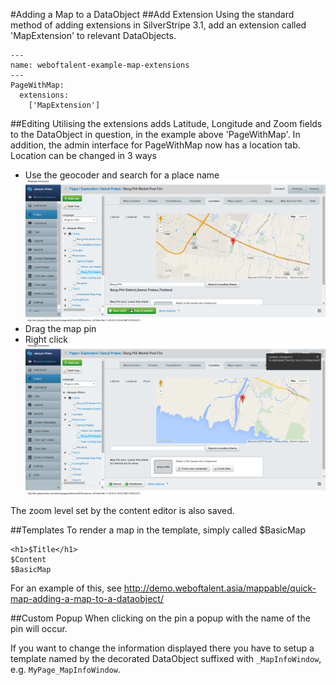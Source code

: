 #Adding a Map to a DataObject
##Add Extension
Using the standard method of adding extensions in SilverStripe 3.1, add an extension called 'MapExtension' to relevant DataObjects.

```
---
name: weboftalent-example-map-extensions
---
PageWithMap:
  extensions:
    ['MapExtension']

```
##Editing
Utilising the extensions adds Latitude, Longitude and Zoom fields to the DataObject in question, in the example above 'PageWithMap'.  In addition, the admin interface for PageWithMap now has a location tab.  Location can be changed in 3 ways
* Use the geocoder and search for a place name ![Map Editing - Searching for a Place Name](https://github.com/gordonbanderson/Mappable/blob/screenshots/screenshots/mapedit-search.png?raw=true "Map Editing - Searching for a Place Name")
* Drag the map pin
* Right click ![Map Editing - Right Clicking on a Map](https://github.com/gordonbanderson/Mappable/blob/screenshots/screenshots/mapedit-rightclick.png?raw=true "Map Editing - Right Clicking on a Map")

The zoom level set by the content editor is also saved.

##Templates
To render a map in the template, simply called $BasicMap

```
<h1>$Title</h1>
$Content
$BasicMap
```

For an example of this, see http://demo.weboftalent.asia/mappable/quick-map-adding-a-map-to-a-dataobject/

##Custom Popup
When clicking on the pin a popup with the name of the pin will occur.

If you want to change the information displayed there you have to setup a template named by the decorated DataObject suffixed with `_MapInfoWindow`, e.g. `MyPage_MapInfoWindow`.
